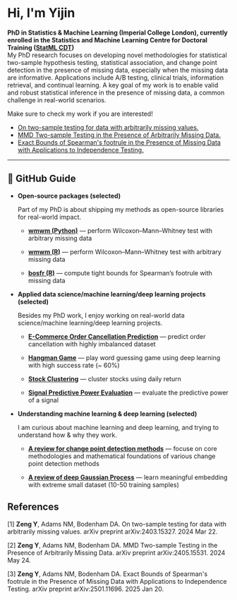 # Hi, I'm Yijin

**PhD in Statistics & Machine Learning (Imperial College London), currently enrolled in the Statistics and Machine Learning Centre for Doctoral Training ([StatML CDT](<https://statml.io>))**  
My PhD research focuses on developing novel methodologies for statistical two-sample hypothesis testing, statistical association, and change point detection in the presence of missing data, especially when the missing data are informative. Applications include A/B testing, clinical trials, information retrieval, and continual learning. A key goal of my work is to enable valid and robust statistical inference in the presence of missing data, a common challenge in real-world scenarios. 

Make sure to check my work if you are interested!

- [On two-sample testing for data with arbitrarily missing values.](https://arxiv.org/abs/2403.15327)
- [MMD Two-sample Testing in the Presence of Arbitrarily Missing Data.](https://arxiv.org/abs/2405.15531)
- [Exact Bounds of Spearman's footrule in the Presence of Missing Data with Applications to Independence Testing.](https://arxiv.org/abs/2501.11696)

---

## 🔗 GitHub Guide

- **Open-source packages (selected)**
  
  Part of my PhD is about shipping my methods as open-source libraries for real-world impact.
  
  - [**wmwm (Python)**](<https://github.com/Yijin-Zeng/wmwm>) — perform Wilcoxon–Mann–Whitney test with arbitrary missing data
    
  - [**wmwm (R)**](<https://github.com/Yijin-Zeng/Wilcoxon-Mann-Whitney-Test-with-Missing-data>) — perform Wilcoxon–Mann–Whitney test with arbitrary missing data
    
  - [**bosfr (R)**](<https://github.com/Yijin-Zeng/bosfr-R-package>) — compute tight bounds for Spearman’s footrule with missing data

- **Applied data science/machine learning/deep learning projects (selected)**
  
  Besides my PhD work, I enjoy working on real-world data science/machine learning/deep learning projects.
  
  - [**E-Commerce Order Cancellation Prediction**](<https://github.com/Yijin-Zeng/E-CommerceOrderCancellationPrediction>) — predict order cancellation with highly imbalanced dataset
        
  - [**Hangman Game**](<https://github.com/Yijin-Zeng/HangmanGame>) — play word guessing game using deep learning with high success rate (~ 60%)
         
  - [**Stock Clustering**](<https://github.com/Yijin-Zeng/StockClustering>) — cluster stocks using daily return
        
  - [**Signal Predictive Power Evaluation**](<https://github.com/Yijin-Zeng/Signal-Predictive-Power-Evaluation>) — evaluate the predictive power of a signal
    
- **Understanding machine learning & deep learning (selected)**
  
  I am curious about machine learning and deep learning, and trying to understand how & why they work.
  
  - [**A review for change point detection methods**](<https://github.com/Yijin-Zeng/A-review-for-change-point-detection-methods>) — focuse on core methodologies and mathematical foundations of various change point detection methods
  
  - [**A review of deep Gaussian Process**](<https://github.com/Yijin-Zeng/A-Review-of-Deep-Gaussian-Process>) — learn meaningful embedding with extreme small dataset (10-50 training samples)
    
## References
[1] **Zeng Y**, Adams NM, Bodenham DA. On two-sample testing for data with arbitrarily missing values. arXiv preprint arXiv:2403.15327. 2024 Mar 22.

[2] **Zeng Y**, Adams NM, Bodenham DA. MMD Two-sample Testing in the Presence of Arbitrarily Missing Data. arXiv preprint arXiv:2405.15531. 2024 May 24.

[3] **Zeng Y**, Adams NM, Bodenham DA. Exact Bounds of Spearman's footrule in the Presence of Missing Data with Applications to Independence Testing. arXiv preprint arXiv:2501.11696. 2025 Jan 20.
